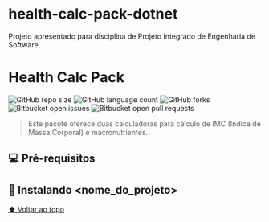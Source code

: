 # health-calc-pack-dotnet
Projeto apresentado para disciplina de Projeto Integrado de Engenharia de Software
# Health Calc Pack

<!---Esses são exemplos. Veja https://shields.io para outras pessoas ou para personalizar este conjunto de escudos. Você pode querer incluir dependências, status do projeto e informações de licença aqui--->

![GitHub repo size](https://img.shields.io/github/repo-size/iuricode/README-template?style=for-the-badge)
![GitHub language count](https://img.shields.io/github/languages/count/iuricode/README-template?style=for-the-badge)
![GitHub forks](https://img.shields.io/github/forks/iuricode/README-template?style=for-the-badge)
![Bitbucket open issues](https://img.shields.io/bitbucket/issues/iuricode/README-template?style=for-the-badge)
![Bitbucket open pull requests](https://img.shields.io/bitbucket/pr-raw/iuricode/README-template?style=for-the-badge)


> Este pacote oferece duas calculadoras para cálculo de IMC (Indice de Massa Corporal) e macronutrientes.

## 💻 Pré-requisitos


## 🚀 Instalando <nome_do_projeto>


[⬆ Voltar ao topo](#nome-do-projeto)<br>
